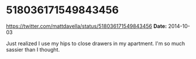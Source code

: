 # 518036171549843456
https://twitter.com/mattdavella/status/518036171549843456
**Date:** 2014-10-03

Just realized I use my hips to close drawers in my apartment. I'm so much sassier than I thought.
